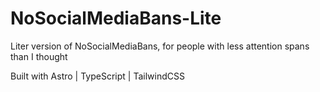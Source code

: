 # NoSocialMediaBans-Lite

Liter version of NoSocialMediaBans, for people with less attention spans than I thought

Built with Astro | TypeScript | TailwindCSS
